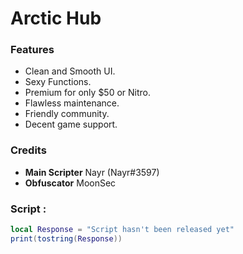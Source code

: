 # Arctic Hub

### Features
- Clean and Smooth UI.
- Sexy Functions.
- Premium for only $50 or Nitro.
- Flawless maintenance.
- Friendly community.
- Decent game support.
### Credits
- **Main Scripter** Nayr (Nayr#3597)
- **Obfuscator** MoonSec

### Script :
```LUA
local Response = "Script hasn't been released yet"
print(tostring(Response))
```
